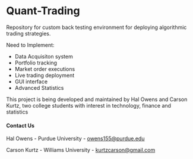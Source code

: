 # Quant-Trading

Repository for custom back testing environment for deploying algorithmic trading strategies. 

Need to Implement: 
- Data Acquisiton system
- Portfolio tracking
- Market order executions
- Live trading deployment
- GUI interface
- Advanced Statistics


This project is being developed and maintained by Hal Owens and Carson Kurtz, two college students with interest 
in technology, finance and statistics

#### Contact Us
Hal Owens - Purdue University - owens155@purdue.edu 

Carson Kurtz - Williams University - kurtzcarson@gmail.com
